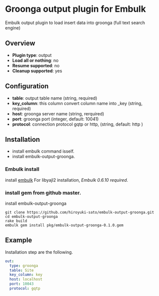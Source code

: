 # Groonga output plugin for Embulk

Embulk output plugin to load insert data into groonga (full text search engine)

## Overview

* **Plugin type**: output
* **Load all or nothing**: no
* **Resume supported**: no
* **Cleanup supported**: yes

## Configuration

- **table**: output table name (string, required)
- **key_column**: this column convert column name into _key (string, required)
- **host**: groonga server name (string, rerquired)
- **port**: groonga port (integer, default: 10041)
- **protocol**: connection protocol gqtp or http, (string, default: http )


## Installation

* install embulk command isself.
* install embulk-output-groonga.

### Embulk install

install [embulk](https://github.com/embulk/embulk#quick-start)
For libyajl2 installation, *Embulk 0.6.10 required*.

### install gem from github master.

install embulk-output-groonga

```
git clone https://github.com/hiroyuki-sato/embulk-output-groonga.git
cd embulk-output-groonga
rake build
embulk gem install pkg/embulk-output-groonga-0.1.0.gem
```

## Example

Installation step are the following.

```yaml
out:
  type: groonga
  table: Site
  key_column: key
  host: localhost
  port: 10043
  protocol: gqtp
```
